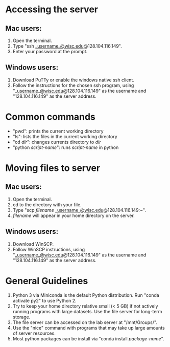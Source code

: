# Accessing the server

## Mac users:
1. Open the terminal.
2. Type "ssh _username_@wisc.edu@128.104.116.149".
3. Enter your password at the prompt.

## Windows users:
1. Download PuTTy or enable the windows native ssh client.
2. Follow the instructions for the chosen ssh program, using "_username_@wisc.edu@128.104.116.149" as the username and "128.104.116.149" as the server address.


# Common commands
* "pwd": prints the current working directory
* "ls": lists the files in the current working directory
* "cd _dir_": changes currents directory to _dir_
* "python _script-name_": runs _script-name_ in python


# Moving files to server

## Mac users:
1. Open the terminal.
2. cd to the directory with your file.
3. Type "scp _filename_ _username_@wisc.edu@128.104.116.149:~".
4. _filename_ will appear in your home directory on the server.

## Windows users:
1. Download WinSCP.
2. Follow WinSCP instructions, using "_username_@wisc.edu@128.104.116.149" as     the username and "128.104.116.149" as the server address.


# General Guidelines
1. Python 3 via Miniconda is the default Python distribution. Run "conda activate py2" to use Python 2.
2. Try to keep your home directory relative small (< 5 GB) if not actively running programs with large datasets. Use the file server for long-term storage.
3. The file server can be accessed on the lab server at "/mnt/Groups/".
4. Use the "nice" command with programs that may take up large amounts of server resources.
5. Most python packages can be install via "conda install _package-name_".
